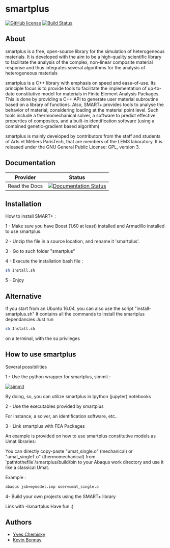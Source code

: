 smartplus
=========



[![GitHub license](https://img.shields.io/badge/licence-GPL%203-blue.svg)](https://github.com/smartplus-team/smartplus/blob/master/LICENSE.txt)
[![Build Status](https://travis-ci.org/abetlen/smartplus.svg?branch=master)](https://travis-ci.org/abetlen/smartplus)

About
-----

smartplus is a free, open-source library for the simulation of heterogeneous materials. It is developed with the aim to be a high-quality scientific library to facilitate the analysis of the complex, non-linear composite material response and thus integrates several algorithms for the analysis of heterogeneous materials

smartplus is a C++ library with emphasis on speed and ease-of-use. Its principle focus is to provide tools to facilitate the implementation of up-to-date constitutive model for materials in Finite Element Analysis Packages. This is done by providing a C++ API to generate user material subroutine based on a library of functions. Also, SMART+ provides tools to analyse the behavior of material, considering loading at the material point level. Such tools include a thermomechanical solver, a software to predict effective properties of composites, and a built-in identification software (using a combined genetic-gradient based algorithm)

smartplus is mainly developed by contributors from the staff and students of Arts et Métiers ParisTech, that are members of the LEM3 laboratory. It is released under the GNU General Public License: GPL, version 3.

Documentation
--------------

Provider      | Status
--------      | ------
Read the Docs | [![Documentation Status](https://readthedocs.org/projects/smartplus/badge/?version=latest)](http://smartplus.readthedocs.io/en/latest)


Installation
------------

How to install SMART+ :

1 - Make sure you have Boost (1.60 at least) installed and Armadillo installed to use smartplus.

2 - Unzip the file in a source location, and rename it 'smartplus'.

3 - Go to such folder "smartplus"

4 - Execute the installation bash file : 

```bash
sh Install.sh
```

5 - Enjoy

Alternative
--------------------

If you start from an Ubuntu 16.04, you can also use the script "install-smartplus.sh"
It contains all the commands to install the smartplus dependancies
Just run 

```bash
sh Install.sh
```
on a terminal, with the su privileges

How to use smartplus
--------------------

Several possibilities 

1 - Use the python wrapper for smartplus, simmit :

[![simmit](https://img.shields.io/badge/simmit-v0.9-blue.svg)](https://github.com/chemiskyy/simmit)

By doing, so, you can utilize smartplus in Ipython (jupyter) notebooks

2 - Use the executables provided by smartplus

For instance, a solver, an identification software, etc..

3 - Link smartplus with FEA Packages

An example is provided on how to use smartplus constitutive models as Umat libraries:

You can directly copy-paste "umat_single.o" (mechanical) or "umat_singleT.o" (thermomechanical) from 'pathtothefile'/smartplus/build/bin to your Abaqus work directory and use it like a classical Umat.

Example : 
```bash
abaqus job=mymodel.inp user=umat_single.o
```

4- Build your own projects using the SMART+ library

Link with -lsmartplus
Have fun :)

Authors
-------
* [Yves Chemisky](https://github.com/chemiskyy)
* [Kevin Bonnay](https://github.com/kbonnay)
